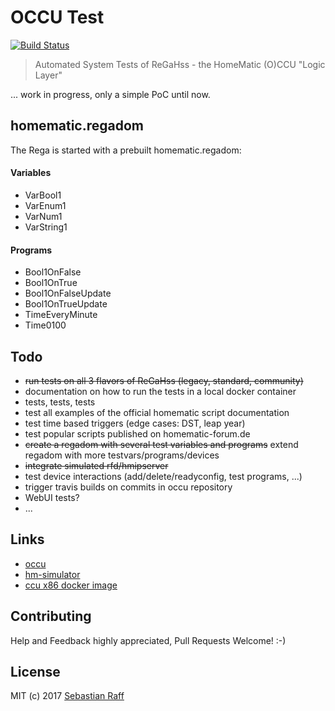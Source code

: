 # OCCU Test

[![Build Status](https://travis-ci.org/hobbyquaker/occu-test.svg?branch=master)](https://travis-ci.org/hobbyquaker/occu-test)

> Automated System Tests of ReGaHss - the HomeMatic (O)CCU "Logic Layer"

... work in progress, only a simple PoC until now.


## homematic.regadom

The Rega is started with a prebuilt homematic.regadom:

#### Variables

* VarBool1
* VarEnum1
* VarNum1
* VarString1

#### Programs

* Bool1OnFalse
* Bool1OnTrue
* Bool1OnFalseUpdate
* Bool1OnTrueUpdate
* TimeEveryMinute
* Time0100


## Todo

* ~~run tests on all 3 flavors of ReGaHss (legacy, standard, community)~~
* documentation on how to run the tests in a local docker container
* tests, tests, tests
* test all examples of the official homematic script documentation
* test time based triggers (edge cases: DST, leap year)
* test popular scripts published on homematic-forum.de
* ~~create a regadom with several test variables and programs~~ extend regadom with more testvars/programs/devices
* ~~integrate simulated rfd/hmipserver~~
* test device interactions (add/delete/readyconfig, test programs, ...)
* trigger travis builds on commits in occu repository
* WebUI tests?
* ...


## Links

* [occu](https://github.com/eq-3/occu)
* [hm-simulator](https://github.com/hobbyquaker/hm-simulator)
* [ccu x86 docker image](https://hub.docker.com/r/litti/ccu2/)


## Contributing

Help and Feedback highly appreciated, Pull Requests Welcome! :-)


## License

MIT (c) 2017 [Sebastian Raff](https://github.com/hobbyquaker)
